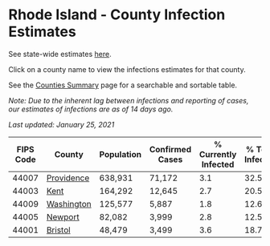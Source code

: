 # Rhode Island - County Infection Estimates

See state-wide estimates [here](/infections/us-ri).

Click on a county name to view the infections estimates for that county.

See the [Counties Summary](/infections/summary-counties) page for a searchable and sortable table.

*Note: Due to the inherent lag between infections and reporting of cases, our estimates of infections are as of 14 days ago.*

*Last updated: January 25, 2021*

|   FIPS Code |                   County |   Population |   Confirmed Cases |   % Currently Infected |   % Total Infected |
|-------------|--------------------------|--------------|-------------------|------------------------|--------------------|
|       44007 | [Providence](providence) |      638,931 |            71,172 |                    3.1 |               32.5 |
|       44003 |             [Kent](kent) |      164,292 |            12,645 |                    2.7 |               20.5 |
|       44009 | [Washington](washington) |      125,577 |             5,887 |                    1.8 |               12.6 |
|       44005 |       [Newport](newport) |       82,082 |             3,999 |                    2.8 |               12.5 |
|       44001 |       [Bristol](bristol) |       48,479 |             3,499 |                    3.6 |               18.7 |
